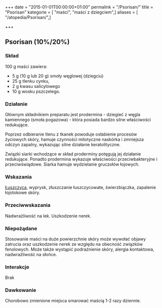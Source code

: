 +++
date = "2015-01-01T00:00:00+01:00"
permalink = "/Psorisan/"
title = "Psorisan"
kategorie = [ "maści", "maści z dziegciem",]
aliases = [ "/atopedia/Psorisan/",]

+++

Psorisan (10%/20%)
------------------

### Skład

100 g maści zawiera:

-   5 g (10 g lub 20 g) smoły węglowej (dziegciu)
-   25 g tlenku cynku,
-   2 g kwasu salicylowego
-   10 g wosku pszczelego.

### Działanie

Głównym składnikiem preparatu jest prodermina - dziegieć z węgla kamiennego (smoła pogazowa) - która posiada bardzo silne właściwości redukujące.

Poprzez odbieranie tlenu z tkanek powoduje osłabienie procesów życiowych skóry, hamuje czynności mitotyczne naskórka i zmniejsza odczyn zapalny, wykazując silne działanie keratolityczne.

Związki siarki wchodzące w skład proderminy potęgują jej działanie redukujące. Ponadto prodermina wykazuje właściwości przeciwbakteryjne i przeciwświądowe. Siarka hamuje wydzielanie gruczołów łojowych.

### Wskazania

[Łuszczyca](/atopedia/Łuszczyca "wikilink"), wyprysk, złuszczanie łuszczycowate, świerzbiączka, zapalenie łojotokowe skóry.

### Przeciwwskazania

Nadwrażliwość na lek. Uszkodzenie nerek.

### Niepożądane

Stosowanie maści na duże powierzchnie skóry może wywołać objawy zatrucia oraz uszkodzenie nerek ze względu na obecność związków fenolowych. Może także wystąpić podrażnienie skóry, alergia kontaktowa, nadwrażliwość na słońce.

### Interakcje

Brak

### Dawkowanie

Chorobowo zmienione miejsca smarować maścią 1-2 razy dziennie.
